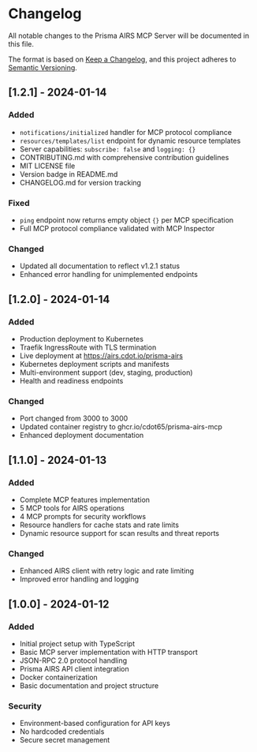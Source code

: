 # Changelog

All notable changes to the Prisma AIRS MCP Server will be documented in this file.

The format is based on [Keep a Changelog](https://keepachangelog.com/en/1.0.0/),
and this project adheres to [Semantic Versioning](https://semver.org/spec/v2.0.0.html).

## [1.2.1] - 2024-01-14

### Added

- `notifications/initialized` handler for MCP protocol compliance
- `resources/templates/list` endpoint for dynamic resource templates
- Server capabilities: `subscribe: false` and `logging: {}`
- CONTRIBUTING.md with comprehensive contribution guidelines
- MIT LICENSE file
- Version badge in README.md
- CHANGELOG.md for version tracking

### Fixed

- `ping` endpoint now returns empty object `{}` per MCP specification
- Full MCP protocol compliance validated with MCP Inspector

### Changed

- Updated all documentation to reflect v1.2.1 status
- Enhanced error handling for unimplemented endpoints

## [1.2.0] - 2024-01-14

### Added

- Production deployment to Kubernetes
- Traefik IngressRoute with TLS termination
- Live deployment at https://airs.cdot.io/prisma-airs
- Kubernetes deployment scripts and manifests
- Multi-environment support (dev, staging, production)
- Health and readiness endpoints

### Changed

- Port changed from 3000 to 3000
- Updated container registry to ghcr.io/cdot65/prisma-airs-mcp
- Enhanced deployment documentation

## [1.1.0] - 2024-01-13

### Added

- Complete MCP features implementation
- 5 MCP tools for AIRS operations
- 4 MCP prompts for security workflows
- Resource handlers for cache stats and rate limits
- Dynamic resource support for scan results and threat reports

### Changed

- Enhanced AIRS client with retry logic and rate limiting
- Improved error handling and logging

## [1.0.0] - 2024-01-12

### Added

- Initial project setup with TypeScript
- Basic MCP server implementation with HTTP transport
- JSON-RPC 2.0 protocol handling
- Prisma AIRS API client integration
- Docker containerization
- Basic documentation and project structure

### Security

- Environment-based configuration for API keys
- No hardcoded credentials
- Secure secret management

